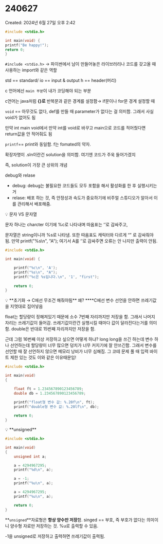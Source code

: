 # 240627

Created: 2024년 6월 27일 오후 2:42

```cpp
#include <stdio.h>

int main(void) {
printf("Be happy!");
return 0;
}
```

`#include <stdio.h>` → 파이썬에서 남이 만들어놓은 라이브러리나 코드를 갖고올 때 사용하는 import와 같은 역할

std == standard/ io == input & output
h == header(머리)

c 언어에선 `main 부분`이 내가 코딩해야 되는 부분

c언어는 java처럼 **{}로** 반복문과 같은 경계를 설정함→ if문이나 for문 경계 설정할 때

`void` == 아무것도 없다, def를 만들 때 parameter가 없다는 걸 의미함. 그래서 사실 void가 없어도 됨

만약 int main void에서 만약 int를 void로 바꾸고 main으로 코드를 적어줬다면 return값을 안 적어줘도 됨

`printf`== print와 동일함. f는 fomated의 약자. 

확장자명이 .sln이란건 solution을 의미함. 여기엔 코드가 주욱 들어가겠지 

즉, solution이 가장 큰 상위의 개념

debug와 relase

- debug: debug는 불필요한 코드들도 모두 포함을 해서 활성화를 한 후 실행시키는거
- relase: 배포 하는 것, 즉 안정성과 속도가 중요하기에 비주얼 스튜디오가 알아서 이를 관리해서 배포해줌.

<aside>
💡 문자 VS 문자열

</aside>

문자 하나는 charcter 이기에 %c로 나타내며 따옴표는 ‘’로 감싸주고,

문자열은 string이니까 %s로 나타냄. 또한 따옴표도 캐릭터와 다르게 “” 로 감싸줘야됨. 만약  printf("%s\n", "A"); 여기서 A를 ‘’로 감싸주면 오류는 안 나지만 출력이 안됨.

```cpp
#include <stdio.h>

int main(void) {

	printf("%c\n", 'A');
	printf("%s\n", "A");
	printf("%c은 %s입니다.\n", '1', "first");
	
	return 0;
}
```

<aside>
💡 **초기화 → C에선 무조건 해줘야됨**
왜? ****C에선 변수 선언을 안하면 쓰레기값을 지멋대로 집어넣음

</aside>

float는 할당량이 정해져있기 때문에 소수 7번째 자리까지만 저장을 함. 그래서 나머지 자리는 쓰레기값이 들어감. 쓰레기값이란건 실행시킬 때마다 값이 달라진다는거를 의미함. double은 반대로 15번째 자리까지만 저장을 함.

근데 그럼 16번째 이상 저장하고 싶으면 어떻게 하냐? long long을 쓰긴 하는데 변수 하나 선언하는데 할당량이 너무 많으면 덩치가 너무 커지기에 잘 안쓰긴함. 그래서 변수를 선언할 때 잘 선언하지 않으면 메모리 낭비가 너무 심해짐. 그 코테 문제 풀 때 입력 바이트 제한 있는 것도 이와 같은 이유때문임!

```cpp
#include <stdio.h>

int main(void) 
{

	float ft = 1.234567890123456789;
	double db = 1.234567890123456789;

	printf("float형 변수 값: %.20f\n", ft);
	printf("double형 변수 값: %.20lf\n", db);
	
	return 0;
}
```

<aside>
💡 **unsigned**

</aside>

```cpp
#include <stdio.h>

int main(void) 
{
	unsigned int a;

	a = 4294967295;
	printf("%d\n", a);

	a = -1;
	printf("%u\n", a);

	a = 4294967295;
	printf("%u\n", a);

	return 0;
}
```

**`unsigned`**자료형은 **항상 양수만 저장**함. singed == 부호, 즉 부호가 없다는 의미이니 양수형 자료만 저장하는 것. %u로 출력할 수 있음.

-1을 unsigned로 저장하고 출력하면 쓰레기값이 출력됨.
